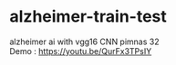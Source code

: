 # alzheimer-train-test
alzheimer ai with vgg16 CNN pimnas 32
<br> Demo : https://youtu.be/QurFx3TPsIY
